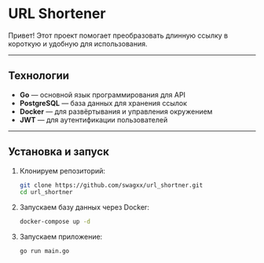 # URL Shortener

Привет! Этот проект помогает преобразовать длинную ссылку в короткую и удобную для использования.

---

## Технологии

- **Go** — основной язык программирования для API  
- **PostgreSQL** — база данных для хранения ссылок  
- **Docker** — для развёртывания и управления окружением  
- **JWT** — для аутентификации пользователей  

---

## Установка и запуск

1. Клонируем репозиторий:

   ```bash
   git clone https://github.com/swagxx/url_shortner.git
   cd url_shortner
   ```
2. Запускаем базу данных через Docker:
   ```bash
   docker-compose up -d
   ```
3. Запускаем приложение:
   ```bash
   go run main.go
   ```
